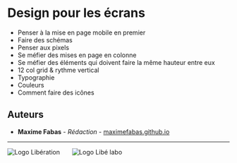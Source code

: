 # Design pour les écrans

- Penser à la mise en page mobile en premier
- Faire des schémas
- Penser aux pixels
- Se méfier des mises en page en colonne
- Se méfier des éléments qui doivent faire la même hauteur entre eux
- 12 col grid & rythme vertical
- Typographie
- Couleurs
- Comment faire des icônes

## Auteurs

- **Maxime Fabas** - _Rédaction_ - [maximefabas.github.io](https://maximefabas.github.io)

___

![Logo Libération](https://www.liberation.fr/apps/static/assets/liberation-logo_raster_64.png)       ![Logo Libé labo](https://www.liberation.fr/apps/static/assets/libe-labo-logo_raster_64.png)

